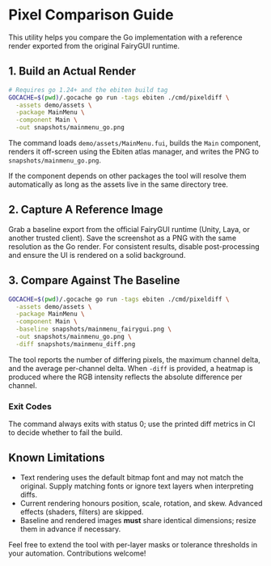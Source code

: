# Pixel Comparison Guide

This utility helps you compare the Go implementation with a reference render exported from the original FairyGUI runtime.

## 1. Build an Actual Render

```bash
# Requires go 1.24+ and the ebiten build tag
GOCACHE=$(pwd)/.gocache go run -tags ebiten ./cmd/pixeldiff \
  -assets demo/assets \
  -package MainMenu \
  -component Main \
  -out snapshots/mainmenu_go.png
```

The command loads `demo/assets/MainMenu.fui`, builds the `Main` component, renders it off-screen using the Ebiten atlas manager, and writes the PNG to `snapshots/mainmenu_go.png`.

If the component depends on other packages the tool will resolve them automatically as long as the assets live in the same directory tree.

## 2. Capture A Reference Image

Grab a baseline export from the official FairyGUI runtime (Unity, Laya, or another trusted client). Save the screenshot as a PNG with the same resolution as the Go render. For consistent results, disable post-processing and ensure the UI is rendered on a solid background.

## 3. Compare Against The Baseline

```bash
GOCACHE=$(pwd)/.gocache go run -tags ebiten ./cmd/pixeldiff \
  -assets demo/assets \
  -package MainMenu \
  -component Main \
  -baseline snapshots/mainmenu_fairygui.png \
  -out snapshots/mainmenu_go.png \
  -diff snapshots/mainmenu_diff.png
```

The tool reports the number of differing pixels, the maximum channel delta, and the average per-channel delta. When `-diff` is provided, a heatmap is produced where the RGB intensity reflects the absolute difference per channel.

### Exit Codes

The command always exits with status 0; use the printed diff metrics in CI to decide whether to fail the build.

## Known Limitations

- Text rendering uses the default bitmap font and may not match the original. Supply matching fonts or ignore text layers when interpreting diffs.
- Current rendering honours position, scale, rotation, and skew. Advanced effects (shaders, filters) are skipped.
- Baseline and rendered images **must** share identical dimensions; resize them in advance if necessary.

Feel free to extend the tool with per-layer masks or tolerance thresholds in your automation. Contributions welcome!
